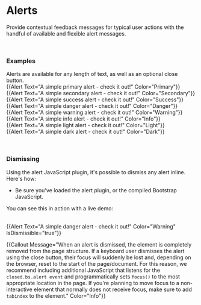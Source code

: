 # Alerts

<p class="lead mb-2">Provide contextual feedback messages for typical user actions with the handful of available and flexible alert messages.</p>
<br />

### Examples

Alerts are available for any length of text, as well as an optional close button.
<br />
{{Alert Text="A simple primary alert - check it out!" Color="Primary"}}
<br />
{{Alert Text="A simple secondary alert - check it out!" Color="Secondary"}}
<br />
{{Alert Text="A simple success alert - check it out!" Color="Success"}}
<br />
{{Alert Text="A simple danger alert - check it out!" Color="Danger"}}
<br />
{{Alert Text="A simple warning alert - check it out!" Color="Warning"}}
<br />
{{Alert Text="A simple info alert - check it out!" Color="Info"}}
<br />
{{Alert Text="A simple light alert - check it out!" Color="Light"}}
<br />
{{Alert Text="A simple dark alert - check it out!" Color="Dark"}}

<br />

### Dismissing

Using the alert JavaScript plugin, it's possible to dismiss any alert inline. Here's how:
<br />
* Be sure you've loaded the alert plugin, or the compiled Bootstrap JavaScript.

You can see this in action with a live demo:
<br />
<br />

{{Alert Text="A simple danger alert - check it out!" Color="Warning" IsDismissible="true"}}
<br />

{{Callout Message="When an alert is dismissed, the element is completely removed from the page structure. If a keyboard user dismisses the alert using the close button, their focus will suddenly be lost and, depending on the browser, reset to the start of the page/document. For this reason, we recommend including additional JavaScript that listens for the `closed.bs.alert event` and programmatically sets `focus()` to the most appropriate location in the page. If you're planning to move focus to a non-interactive element that normally does not receive focus, make sure to add `tabindex` to the element." Color="Info"}}